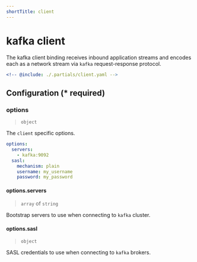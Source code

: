 ```yaml
---
shortTitle: client
---
```


# kafka client

The kafka client binding receives inbound application streams and encodes each as a network stream via `kafka` request-response protocol.

```yaml {3}
<!-- @include: ./.partials/client.yaml -->
```

## Configuration (\* required)

### options

> `object`

The `client` specific options.

```yaml
options:
  servers:
    - kafka:9092
  sasl:
    mechanism: plain
    username: my_username
    password: my_password
```

#### options.servers

> `array` of `string`

Bootstrap servers to use when connecting to `kafka` cluster.

#### options.sasl

> `object`

SASL credentials to use when connecting to `kafka` brokers.

<!-- @include: ../.partials/options-kafka-sasl.md -->

<!-- @include: ./.partials/routes.md -->
<!-- @include: ../.partials/exit.md -->
<!-- @include: ../.partials/telemetry.md -->
